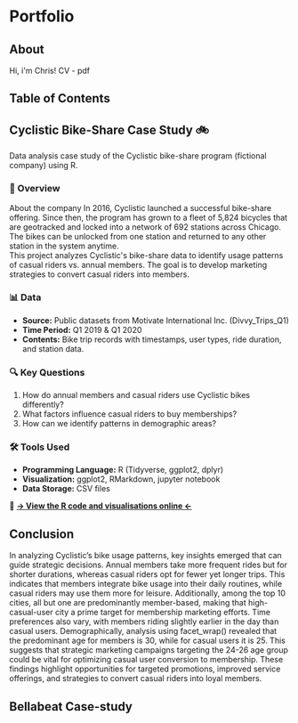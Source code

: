 # Portfolio

## About
Hi, i'm Chris!
CV - pdf

## Table of Contents

## Cyclistic Bike-Share Case Study 🚲  
Data analysis case study of the Cyclistic bike-share program (fictional company) using R.

### 📌 Overview  
About the company 
In 2016, Cyclistic launched a successful bike-share offering. Since then, the program has grown 
to a fleet of 5,824 bicycles that are geotracked and locked into a network of 692 stations across 
Chicago. The bikes can be unlocked from one station and returned to any other station in the 
system anytime.  
This project analyzes Cyclistic's bike-share data to identify usage patterns of casual riders vs. annual members. The goal is to develop marketing strategies to convert casual riders into members.  

### 📊 Data  
- **Source:** Public datasets from Motivate International Inc.  (Divvy_Trips_Q1)
- **Time Period:** Q1 2019 & Q1 2020  
- **Contents:** Bike trip records with timestamps, user types, ride duration, and station data.  

### 🔍 Key Questions  
1. How do annual members and casual riders use Cyclistic bikes differently?  
2. What factors influence casual riders to buy memberships?  
3. How can we identify patterns in demographic areas?  

### 🛠 Tools Used  
- **Programming Language:** R (Tidyverse, ggplot2, dplyr)  
- **Visualization:** ggplot2, RMarkdown, jupyter notebook  
- **Data Storage:** CSV files  

📄 **[-> View the R code and visualisations online <-](https://ChristianJudge.github.io/ChristianJudge/Portfolio/Notebook_R.ipynb)**

## Conclusion
In analyzing Cyclistic’s bike usage patterns, key insights emerged that can guide strategic decisions. Annual members take more frequent rides but for shorter durations, whereas casual riders opt for fewer yet longer trips. This indicates that members integrate bike usage into their daily routines, while casual riders may use them more for leisure. Additionally, among the top 10 cities, all but one are predominantly member-based, making that high-casual-user city a prime target for membership marketing efforts. Time preferences also vary, with members riding slightly earlier in the day than casual users. Demographically, analysis using facet_wrap() revealed that the predominant age for members is 30, while for casual users it is 25. This suggests that strategic marketing campaigns targeting the 24-26 age group could be vital for optimizing casual user conversion to membership. These findings highlight opportunities for targeted promotions, improved service offerings, and strategies to convert casual riders into loyal members.

## Bellabeat Case-study
